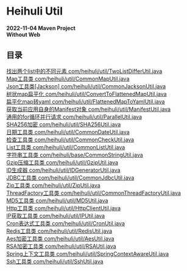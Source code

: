 # Heihuli Util
**2022-11-04 Maven Project**<br>
**Without Web**

## 目录
[找出两个list中的不同元素 com/heihuli/util/TwoListDifferUtil.java](src/main/java/com/heihuli/util/TwoListDifferUtil.java)<br>
[Map工具类 com/heihuli/util/CommonMapUtil.java](src/main/java/com/heihuli/util/CommonMapUtil.java)<br>
[Json工具类[Jackson] com/heihuli/util/CommonJacksonUtil.java](src/main/java/com/heihuli/util/CommonJacksonUtil.java)<br>
[树状map扁平化 com/heihuli/util/ConvertToFlattenedMapUtil.java](src/main/java/com/heihuli/util/ConvertToFlattenedMapUtil.java)<br>
[扁平化map转yaml com/heihuli/util/FlattenedMapToYamlUtil.java](src/main/java/com/heihuli/util/FlattenedMapToYamlUtil.java)<br>
[获取当前应用自身的Manifest对象 com/heihuli/util/ManifestUtil.java](src/main/java/com/heihuli/util/ManifestUtil.java)<br>
[通用的for循环并行请求 com/heihuli/util/ParallelUtil.java](src/main/java/com/heihuli/util/ParallelUtil.java)<br>
[SHA256加密 com/heihuli/util/SHA256Util.java](src/main/java/com/heihuli/util/SHA256Util.java)<br>
[日期工具类 com/heihuli/util/CommonDateUtil.java](src/main/java/com/heihuli/util/CommonDateUtil.java)<br>
[检查工具类 com/heihuli/util/CommonCheckUtil.java](src/main/java/com/heihuli/util/CommonCheckUtil.java)<br>
[List工具类 com/heihuli/util/CommonListUtil.java](src/main/java/com/heihuli/util/CommonListUtil.java)<br>
[字符串工具类 com/heihuli/base/CommonStringUtil.java](src/main/java/com/heihuli/base/CommonStringUtil.java)<br>
[Gzip压缩工具类 com/heihuli/util/GzipUtil.java](src/main/java/com/heihuli/util/GzipUtil.java)<br>
[ID生成器 com/heihuli/util/IDGeneratorUtil.java](src/main/java/com/heihuli/util/IDGeneratorUtil.java)<br>
[JDBC工具类 com/heihuli/util/CommonJdbcUtil.java](src/main/java/com/heihuli/util/CommonJdbcUtil.java)<br>
[Zip工具类 com/heihuli/util/ZipUtil.java](src/main/java/com/heihuli/util/ZipUtil.java)<br>
[ThreadFactory工具类 com/heihuli/util/CommonThreadFactoryUtil.java](src/main/java/com/heihuli/util/CommonThreadFactoryUtil.java)<br>
[MD5工具类 com/heihuli/util/MD5Util.java](src/main/java/com/heihuli/util/MD5Util.java)<br>
[Http工具类 com/heihuli/util/HttpClientUtil.java](src/main/java/com/heihuli/util/HttpClientUtil.java)<br>
[IP获取工具类 com/heihuli/util/IPUtil.java](src/main/java/com/heihuli/util/IPUtil.java)<br>
[Cron表达式工具类 com/heihuli/util/CronUtil.java](src/main/java/com/heihuli/util/CronUtil.java)<br>
[Redis工具类 com/heihuli/util/RedisUtil.java](src/main/java/com/heihuli/util/RedisUtil.java)<br>
[Aes加密工具类 com/heihuli/util/AesUtil.java](src/main/java/com/heihuli/util/AesUtil.java)<br>
[RSA加密工具类 com/heihuli/util/RSAUtil.java](src/main/java/com/heihuli/util/RSAUtil.java)<br>
[Spring上下文工具类 com/heihuli/util/SpringContextAwareUtil.java](src/main/java/com/heihuli/util/SpringContextAwareUtil.java)<br>
[Ssh工具类 com/heihuli/util/SshUtil.java](src/main/java/com/heihuli/util/SshUtil.java)<br>
